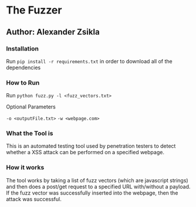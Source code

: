 # The Fuzzer
## Author: Alexander Zsikla

### Installation

Run `pip install -r requirements.txt` in order to download 
all of the dependencies

### How to Run

Run `python fuzz.py -l <fuzz_vectors.txt>`

Optional Parameters

`-o <outputFile.txt>`
`-w <webpage.com>`

### What the Tool is

This is an automated testing tool used by penetration testers 
to detect whether a XSS attack can be performed on a specified webpage.

### How it works

The tool works by taking a list of fuzz vectors (which are javascript strings)
and then does a post/get request to a specified URL with/without a payload.
If the fuzz vector was successfully inserted into the webpage, then
the attack was successful.

